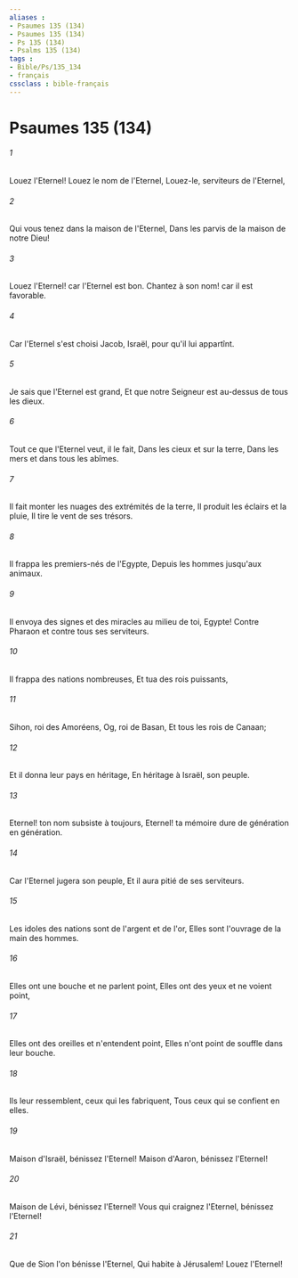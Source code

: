 ```yaml
---
aliases : 
- Psaumes 135 (134)
- Psaumes 135 (134)
- Ps 135 (134)
- Psalms 135 (134)
tags : 
- Bible/Ps/135_134
- français
cssclass : bible-français
---
```


# Psaumes 135 (134)

###### 1
Louez l'Eternel! Louez le nom de l'Eternel, Louez-le, serviteurs de l'Eternel,
###### 2
Qui vous tenez dans la maison de l'Eternel, Dans les parvis de la maison de notre Dieu!
###### 3
Louez l'Eternel! car l'Eternel est bon. Chantez à son nom! car il est favorable.
###### 4
Car l'Eternel s'est choisi Jacob, Israël, pour qu'il lui appartînt.
###### 5
Je sais que l'Eternel est grand, Et que notre Seigneur est au-dessus de tous les dieux.
###### 6
Tout ce que l'Eternel veut, il le fait, Dans les cieux et sur la terre, Dans les mers et dans tous les abîmes.
###### 7
Il fait monter les nuages des extrémités de la terre, Il produit les éclairs et la pluie, Il tire le vent de ses trésors.
###### 8
Il frappa les premiers-nés de l'Egypte, Depuis les hommes jusqu'aux animaux.
###### 9
Il envoya des signes et des miracles au milieu de toi, Egypte! Contre Pharaon et contre tous ses serviteurs.
###### 10
Il frappa des nations nombreuses, Et tua des rois puissants,
###### 11
Sihon, roi des Amoréens, Og, roi de Basan, Et tous les rois de Canaan;
###### 12
Et il donna leur pays en héritage, En héritage à Israël, son peuple.
###### 13
Eternel! ton nom subsiste à toujours, Eternel! ta mémoire dure de génération en génération.
###### 14
Car l'Eternel jugera son peuple, Et il aura pitié de ses serviteurs.
###### 15
Les idoles des nations sont de l'argent et de l'or, Elles sont l'ouvrage de la main des hommes.
###### 16
Elles ont une bouche et ne parlent point, Elles ont des yeux et ne voient point,
###### 17
Elles ont des oreilles et n'entendent point, Elles n'ont point de souffle dans leur bouche.
###### 18
Ils leur ressemblent, ceux qui les fabriquent, Tous ceux qui se confient en elles.
###### 19
Maison d'Israël, bénissez l'Eternel! Maison d'Aaron, bénissez l'Eternel!
###### 20
Maison de Lévi, bénissez l'Eternel! Vous qui craignez l'Eternel, bénissez l'Eternel!
###### 21
Que de Sion l'on bénisse l'Eternel, Qui habite à Jérusalem! Louez l'Eternel!
